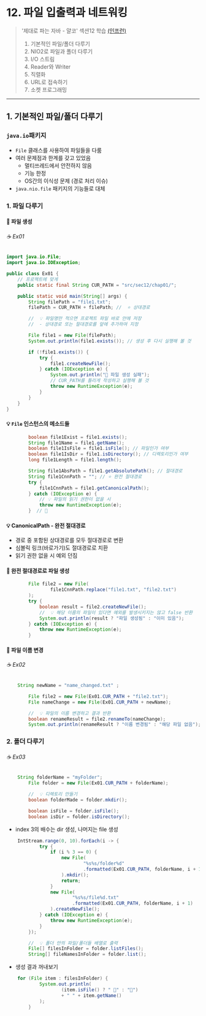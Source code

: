 # 12. 파일 입출력과 네트워킹
> '제대로 파는 자바 - 얄코' 섹션12 학습 [(인프런)](https://www.inflearn.com/course/%EC%A0%9C%EB%8C%80%EB%A1%9C-%ED%8C%8C%EB%8A%94-%EC%9E%90%EB%B0%94/dashboard)
> 1. 기본적인 파일/폴더 다루기
> 2. NIO2로 파일과 폴더 다루기
> 3. I/O 스트림
> 4. Reader와 Writer
> 5. 직렬화
> 6. URL로 접속하기
> 7. 소켓 프로그래밍

---
## 1. 기본적인 파일/폴더 다루기

### `java.io`패키지
* `File` 클래스를 사용하여 파일들을 다룸
* 여러 문제점과 한계를 갖고 있었음
  * 멀티쓰레드에서 안전하지 않음
  * 기능 한정
  * OS간의 이식성 문제 (경로 처리 이슈)
* `java.nio.file` 패키지의 기능들로 대체

### 1. 파일 다루기

#### 📁 파일 생성
###### ☕️ Ex01
```java
import java.io.File;
import java.io.IOException;

public class Ex01 {
    // 프로젝트에 맞게
    public static final String CUR_PATH = "src/sec12/chap01/";

    public static void main(String[] args) {
        String filePath = "file1.txt";
        filePath = CUR_PATH + filePath; //  ⭐️ 상대경로

        //  💡 파일명만 적으면 프로젝트 파일 바로 안에 저장
        //  - 상대경로 또는 절대경로를 앞에 추가하여 지정

        File file1 = new File(filePath);
        System.out.println(file1.exists()); // 생성 후 다시 실행해 볼 것

        if (!file1.exists()) {
            try {
                file1.createNewFile();
            } catch (IOException e) {
                System.out.println("🛑 파일 생성 실패");
                // CUR_PATH를 틀리게 작성하고 실행해 볼 것
                throw new RuntimeException(e);
            }
        }
    }
}
```
#### 💡 `File` 인스턴스의 메소드들
```java
        boolean file1Exist = file1.exists();
        String file1Name = file1.getName();
        boolean file1IsFile = file1.isFile(); // 파일인가 여부
        boolean file1IsDir = file1.isDirectory(); // 디렉토리인가 여부
        long file1Length = file1.length();

        String file1AbsPath = file1.getAbsolutePath(); // 절대경로
        String file1CnnPath = ""; // ⭐️ 완전 절대경로
        try {
            file1CnnPath = file1.getCanonicalPath();
        } catch (IOException e) {
            // 💡 파일의 읽기 권한이 없을 시
            throw new RuntimeException(e);
        }  // 🔴
```
#### 💡 CanonicalPath - 완전 절대경로
* 경로 중 포함된 상대경로를 모두 절대경로로 변환
* 심볼릭 링크(바로가기)도 절대경로로 치환
* 읽기 권한 없을 시 예외 던짐

#### 📁 완전 절대경로로 파일 생성
```java
        File file2 = new File(
                file1CnnPath.replace("file1.txt", "file2.txt")
        );
        try {
            boolean result = file2.createNewFile();
            //  💡 해당 이름의 파일이 있다면 예외를 발생시키지는 않고 false 반환
            System.out.println(result ? "파일 생성됨" : "이미 있음");
        } catch (IOException e) {
            throw new RuntimeException(e);
        }
```

#### 📁 파일 이름 변경
###### ☕️ Ex02
```java
	String newName = "name_changed.txt" ;

        File file2 = new File(Ex01.CUR_PATH + "file2.txt");
        File nameChange = new File(Ex01.CUR_PATH + newName);

        //  💡 파일의 이름 변경하고 결과 반환
        boolean renameResult = file2.renameTo(nameChange);
        System.out.println(renameResult ? "이름 변경됨" : "해당 파일 없음");
```

### 2. 폴더 다루기

###### ☕️ Ex03
```java
	String folderName = "myFolder";
        File folder = new File(Ex01.CUR_PATH + folderName);

        //  💡 디렉토리 만들기
        boolean folderMade = folder.mkdir();

        boolean isFile = folder.isFile();
        boolean isDir = folder.isDirectory();
```
* index 3의 배수는 dir 생성, 나머지는 file 생성
```java
	IntStream.range(0, 10).forEach(i -> {
            try {
                if (i % 3 == 0) {
                    new File(
                            "%s%s/folder%d"
                            .formatted(Ex01.CUR_PATH, folderName, i + 1)
                    ).mkdir();
                    return;
                }
                new File(
                        "%s%s/file%d.txt"
                        .formatted(Ex01.CUR_PATH, folderName, i + 1)
                ).createNewFile();
            } catch (IOException e) {
                throw new RuntimeException(e);
            }
        });

        //  💡 폴더 안의 파일/폴더들 배열로 출력
        File[] filesInFolder = folder.listFiles();
        String[] fileNamesInFolder = folder.list();
```
* 생성 결과 꺼내보기
```java
	for (File item : filesInFolder) {
            System.out.println(
                    (item.isFile() ? " 📄" : "📁")
                    + " " + item.getName()
            );
        }
```



